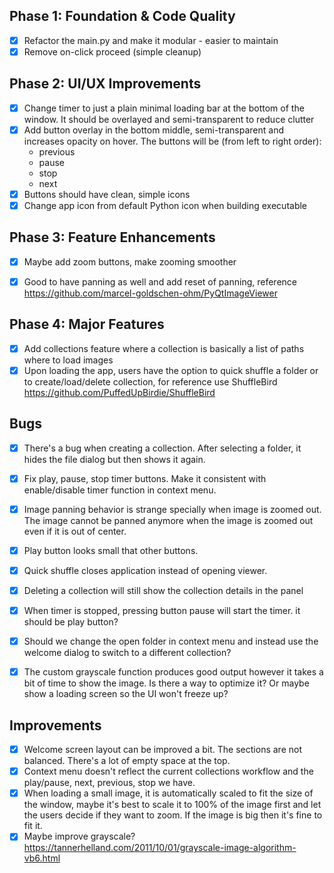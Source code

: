 ## Phase 1: Foundation & Code Quality
- [x] Refactor the main.py and make it modular - easier to maintain
- [x] Remove on-click proceed (simple cleanup)

## Phase 2: UI/UX Improvements
- [x] Change timer to just a plain minimal loading bar at the bottom of the window. It should be overlayed and semi-transparent to reduce clutter
- [x] Add button overlay in the bottom middle, semi-transparent and increases opacity on hover. The buttons will be (from left to right order):
    - previous
    - pause
    - stop
    - next
- [x] Buttons should have clean, simple icons
- [x] Change app icon from default Python icon when building executable

## Phase 3: Feature Enhancements
- [x] Maybe add zoom buttons, make zooming smoother
- [x] Good to have panning as well and add reset of panning, reference https://github.com/marcel-goldschen-ohm/PyQtImageViewer


## Phase 4: Major Features
- [x] Add collections feature where a collection is basically a list of paths where to load images
- [x] Upon loading the app, users have the option to quick shuffle a folder or to create/load/delete collection, for reference use ShuffleBird https://github.com/PuffedUpBirdie/ShuffleBird

## Bugs
- [x] There's a bug when creating a collection. After selecting a folder, it hides the file dialog but then shows it again. 
- [x] Fix play, pause, stop timer buttons. Make it consistent with enable/disable timer function in context menu.
- [x] Image panning behavior is strange specially when image is zoomed out. The image cannot be panned anymore when the image is zoomed out even if it is out of center.
- [x] Play button looks small that other buttons.
- [x] Quick shuffle closes application instead of opening viewer. 
- [x] Deleting a collection will still show the collection details in the panel
- [x] When timer is stopped, pressing button pause will start the timer. it should be play button?
- [x] Should we change the open folder in context menu and instead use the welcome dialog to switch to a different collection?
- [x] The custom grayscale function produces good output however it takes a bit of time to show the image. Is there a way to optimize it? Or maybe show a loading screen so the UI won't freeze up?


## Improvements
- [x] Welcome screen layout can be improved a bit. The sections are not balanced. There's a lot of empty space at the top.
- [x] Context menu doesn't reflect the current collections workflow and the play/pause, next, previous, stop we have. 
- [x] When loading a small image, it is automatically scaled to fit the size of the window, maybe it's best to scale it to 100% of the image first and let the users decide if they want to zoom. If the image is big then it's fine to fit it.
- [x] Maybe improve grayscale? https://tannerhelland.com/2011/10/01/grayscale-image-algorithm-vb6.html